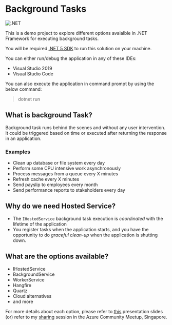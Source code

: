 # Background Tasks

![.NET](https://github.com/jsowndarrajan/BackgroundTasks/workflows/.NET/badge.svg)

This is a demo project to explore different options avaialble  in .NET Framework for executing background tasks.

You will be required [.NET 5 SDK](https://dotnet.microsoft.com/download/dotnet/5.0) to run this solution on your machine.

You can either run/debug the application in any of these IDEs:

* Visual Studio 2019
* Visual Studio Code

You can also execute the application in command prompt by using the below command:

> dotnet run

## What is background Task?

Background task runs behind the scenes and without any user intervention. It could be triggered based on time or executed after returning the response in an application.

### Examples

* Clean up database or file system every day
* Perform some CPU intensive work asynchronously
* Process messages from a queue every X minutes
* Refresh cache every X minutes
* Send payslip to employees every month
* Send performance reports to stakeholders every day

## Why do we need Hosted Service?

* The `IHostedService` background task execution is *coordinated* with the lifetime of the application
* You register tasks when the application starts, and you have the opportunity to do *graceful clean-up* when the application is shutting down.

## What are the options available?

* IHostedService
* BackgroundService
* WorkerService
* Hangfire
* Quartz
* Cloud alternatives
* and more

For more details about each option, please refer to [this](https://github.com/jsowndarrajan/BackgroundTasks/blob/master/Background%20Tasks.pdf) presentation slides (or) refer to my [sharing](https://youtu.be/3zL8zBPrfX0) session in the Azure Community Meetup, Singapore.
